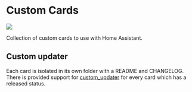 # Custom Cards

[![](https://img.shields.io/badge/check-my%20roadmap-5362F5.svg)](https://www.notion.so/thibmaek/35f17ce6deae47918e4e970d05a9dc2c?v=61cc36c732c64a318ce51ed4369b74ab)

Collection of custom cards to use with Home Assistant.

## Custom updater

Each card is isolated in its own folder with a README and CHANGELOG. There is provided support for [custom_updater](https://github.com/custom-components/custom_updater) for every card which has a released status.
